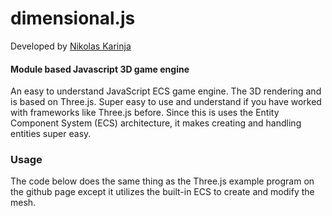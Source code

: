 # dimensional.js

Developed by [Nikolas Karinja](http://nikolaskarinja.com)

#### Module based Javascript 3D game engine

An easy to understand JavaScript ECS game engine. The 3D rendering and is based on Three.js. Super easy to use and understand if you have worked with frameworks like Three.js before. Since this is uses the Entity Component System (ECS) architecture, it makes creating and handling entities super easy.

### Usage
The code below does the same thing as the Three.js example program on the github page except it utilizes the built-in ECS to create and modify the mesh.